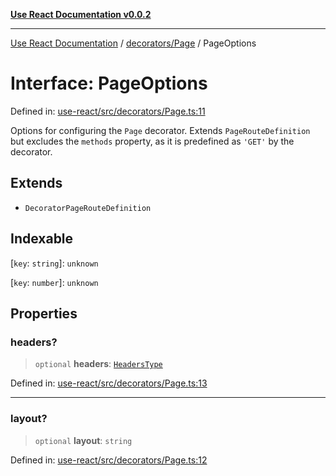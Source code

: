 [**Use React Documentation v0.0.2**](../../../README.md)

***

[Use React Documentation](../../../modules.md) / [decorators/Page](../README.md) / PageOptions

# Interface: PageOptions

Defined in: [use-react/src/decorators/Page.ts:11](https://github.com/stonemjs/use-react/blob/4786d31a3beb1c9f15eb30e2c9c2b12c786b755a/src/decorators/Page.ts#L11)

Options for configuring the `Page` decorator.
Extends `PageRouteDefinition` but excludes the `methods` property,
as it is predefined as `'GET'` by the decorator.

## Extends

- `DecoratorPageRouteDefinition`

## Indexable

\[`key`: `string`\]: `unknown`

\[`key`: `number`\]: `unknown`

## Properties

### headers?

> `optional` **headers**: [`HeadersType`](../../../declarations/type-aliases/HeadersType.md)

Defined in: [use-react/src/decorators/Page.ts:13](https://github.com/stonemjs/use-react/blob/4786d31a3beb1c9f15eb30e2c9c2b12c786b755a/src/decorators/Page.ts#L13)

***

### layout?

> `optional` **layout**: `string`

Defined in: [use-react/src/decorators/Page.ts:12](https://github.com/stonemjs/use-react/blob/4786d31a3beb1c9f15eb30e2c9c2b12c786b755a/src/decorators/Page.ts#L12)
